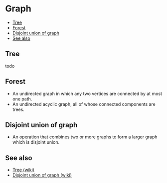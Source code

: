 # Graph

- [Tree](#tree)
- [Forest](#forest)
- [Disjoint union of graph](#disjoint-union-of-graph)
- [See also](#see-also)

## Tree

todo

## Forest

- An undirected graph in which any two vertices are connected by at most one path.
- An undirected acyclic graph, all of whose connected components are trees.

## Disjoint union of graph

- An operation that combines two or more graphs to form a larger graph which is disjoint union.

## See also

- [Tree (wiki)](https://en.wikipedia.org/wiki/Tree_(graph_theory))
- [Disjoint union of graph (wiki)](https://en.wikipedia.org/wiki/Disjoint_union_of_graphs)